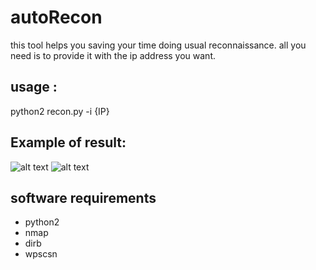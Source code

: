 # autoRecon

this tool helps you saving your time doing usual reconnaissance.
all you need is to provide it with the ip address you want.

## usage :
python2 recon.py -i {IP}

## Example of result:
![alt text](https://i.imgur.com/qFsmGDI.png)
![alt text](https://i.imgur.com/roIFsto.png)

## software requirements
- python2
- nmap
- dirb
- wpscsn
